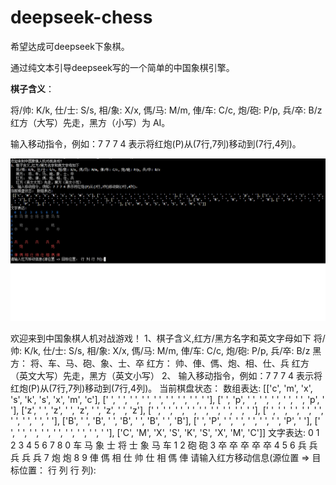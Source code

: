 # deepseek-chess

希望达成可deepseek下象棋。


通过纯文本引导deepseek写的一个简单的中国象棋引擎。

**棋子含义**：

将/帅: K/k, 仕/士: S/s, 相/象: X/x, 傌/马: M/m, 俥/车: C/c, 炮/砲: P/p, 兵/卒: B/z
红方（大写）先走，黑方（小写）为 AI。

输入移动指令，例如：7 7 7 4 表示将红炮(P)从(7行,7列)移动到(7行,4列)。

![输出信息](qipan.png)

欢迎来到中国象棋人机对战游戏！
1、棋子含义,红方/黑方名字和英文字母如下
   将/帅: K/k, 仕/士: S/s, 相/象: X/x, 傌/马: M/m, 俥/车: C/c, 炮/砲: P/p, 兵/卒: B/z
   黑方： 将、车、马、砲、象、士、卒
   红方： 帅、俥、傌、炮、相、仕、兵
   红方（英文大写）先走，黑方（英文小写）
2、 输入移动指令，例如：7 7 7 4 表示将红炮(P)从(7行,7列)移动到(7行,4列)。
当前棋盘状态： 数组表达:
 [['c', 'm', 'x', 's', 'k', 's', 'x', 'm', 'c'], [' ', ' ', ' ', ' ', ' ', ' ', ' ', ' ', ' '], [' ', 'p', ' ', ' ', ' ', ' ', ' ', 'p', ' '], ['z', ' ', 'z', ' ', 'z', ' ', 'z', ' ', 'z'], [' ', ' ', ' ', ' ', ' ', ' ', ' ', ' ', ' '], [' ', ' ', ' ', ' ', ' ', ' ', ' ', ' ', ' '], ['B', ' ', 'B', ' ', 'B', ' ', 'B', ' ', 'B'], [' ', 'P', ' ', ' ', ' ', ' ', ' ', 'P', ' '], [' ', ' ', ' ', ' ', ' ', ' ', ' ', ' ', ' '], ['C', 'M', 'X', 'S', 'K', 'S', 'X', 'M', 'C']]
文字表达:
  0  1  2  3  4  5  6  7  8
0 车 马 象 士 将 士 象 马 车
1
2    砲                砲
3 卒    卒    卒    卒    卒
4
5
6 兵    兵    兵    兵    兵
7    炮                炮
8
9 俥 傌 相 仕 帅 仕 相 傌 俥
请输入红方移动信息(源位置 => 目标位置： 行 列 行 列):